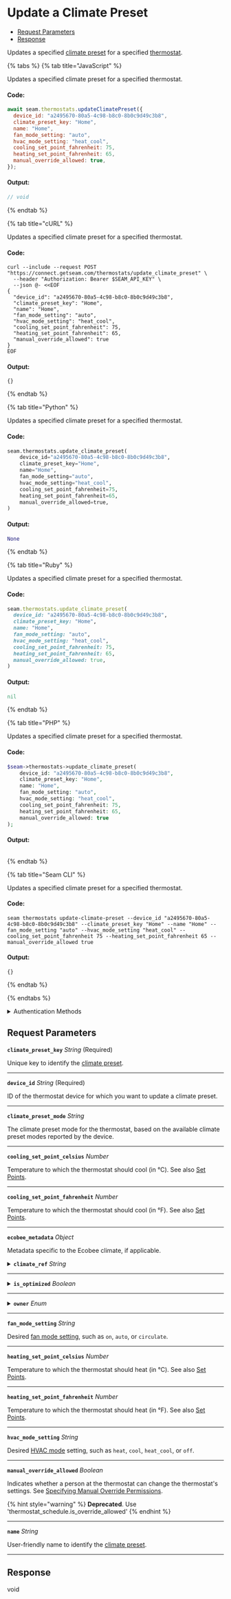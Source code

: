 # Update a Climate Preset

- [Request Parameters](#request-parameters)
- [Response](#response)

Updates a specified [climate preset](../../capability-guides/thermostats/creating-and-managing-climate-presets/README.md) for a specified [thermostat](https://docs.seam.co/latest/capability-guides/thermostats).


{% tabs %}
{% tab title="JavaScript" %}

Updates a specified climate preset for a specified thermostat.

#### Code:

```javascript
await seam.thermostats.updateClimatePreset({
  device_id: "a2495670-80a5-4c98-b8c0-8b0c9d49c3b8",
  climate_preset_key: "Home",
  name: "Home",
  fan_mode_setting: "auto",
  hvac_mode_setting: "heat_cool",
  cooling_set_point_fahrenheit: 75,
  heating_set_point_fahrenheit: 65,
  manual_override_allowed: true,
});
```

#### Output:

```javascript
// void
```
{% endtab %}

{% tab title="cURL" %}

Updates a specified climate preset for a specified thermostat.

#### Code:

```curl
curl --include --request POST "https://connect.getseam.com/thermostats/update_climate_preset" \
  --header "Authorization: Bearer $SEAM_API_KEY" \
  --json @- <<EOF
{
  "device_id": "a2495670-80a5-4c98-b8c0-8b0c9d49c3b8",
  "climate_preset_key": "Home",
  "name": "Home",
  "fan_mode_setting": "auto",
  "hvac_mode_setting": "heat_cool",
  "cooling_set_point_fahrenheit": 75,
  "heating_set_point_fahrenheit": 65,
  "manual_override_allowed": true
}
EOF
```

#### Output:

```curl
{}
```
{% endtab %}

{% tab title="Python" %}

Updates a specified climate preset for a specified thermostat.

#### Code:

```python
seam.thermostats.update_climate_preset(
    device_id="a2495670-80a5-4c98-b8c0-8b0c9d49c3b8",
    climate_preset_key="Home",
    name="Home",
    fan_mode_setting="auto",
    hvac_mode_setting="heat_cool",
    cooling_set_point_fahrenheit=75,
    heating_set_point_fahrenheit=65,
    manual_override_allowed=true,
)
```

#### Output:

```python
None
```
{% endtab %}

{% tab title="Ruby" %}

Updates a specified climate preset for a specified thermostat.

#### Code:

```ruby
seam.thermostats.update_climate_preset(
  device_id: "a2495670-80a5-4c98-b8c0-8b0c9d49c3b8",
  climate_preset_key: "Home",
  name: "Home",
  fan_mode_setting: "auto",
  hvac_mode_setting: "heat_cool",
  cooling_set_point_fahrenheit: 75,
  heating_set_point_fahrenheit: 65,
  manual_override_allowed: true,
)
```

#### Output:

```ruby
nil
```
{% endtab %}

{% tab title="PHP" %}

Updates a specified climate preset for a specified thermostat.

#### Code:

```php
$seam->thermostats->update_climate_preset(
    device_id: "a2495670-80a5-4c98-b8c0-8b0c9d49c3b8",
    climate_preset_key: "Home",
    name: "Home",
    fan_mode_setting: "auto",
    hvac_mode_setting: "heat_cool",
    cooling_set_point_fahrenheit: 75,
    heating_set_point_fahrenheit: 65,
    manual_override_allowed: true
);
```

#### Output:

```php

```
{% endtab %}

{% tab title="Seam CLI" %}

Updates a specified climate preset for a specified thermostat.

#### Code:

```seam_cli
seam thermostats update-climate-preset --device_id "a2495670-80a5-4c98-b8c0-8b0c9d49c3b8" --climate_preset_key "Home" --name "Home" --fan_mode_setting "auto" --hvac_mode_setting "heat_cool" --cooling_set_point_fahrenheit 75 --heating_set_point_fahrenheit 65 --manual_override_allowed true
```

#### Output:

```seam_cli
{}
```
{% endtab %}

{% endtabs %}


<details>

<summary>Authentication Methods</summary>

- API key
- Client session token
- Personal access token
  <br>Must also include the `seam-workspace` header in the request.

To learn more, see [Authentication](https://docs.seam.co/latest/api/authentication).
</details>

## Request Parameters

**`climate_preset_key`** *String* (Required)

Unique key to identify the [climate preset](../../capability-guides/thermostats/creating-and-managing-climate-presets/README.md).

---

**`device_id`** *String* (Required)

ID of the thermostat device for which you want to update a climate preset.

---

**`climate_preset_mode`** *String*

The climate preset mode for the thermostat, based on the available climate preset modes reported by the device.

---

**`cooling_set_point_celsius`** *Number*

Temperature to which the thermostat should cool (in °C). See also [Set Points](../../capability-guides/thermostats/understanding-thermostat-concepts/set-points.md).

---

**`cooling_set_point_fahrenheit`** *Number*

Temperature to which the thermostat should cool (in °F). See also [Set Points](../../capability-guides/thermostats/understanding-thermostat-concepts/set-points.md).

---

**`ecobee_metadata`** *Object*

Metadata specific to the Ecobee climate, if applicable.

<details>

<summary><b><code>climate_ref</code></b> <i>String</i></summary>

Reference to the Ecobee climate, if applicable.

</details>

---



<details>

<summary><b><code>is_optimized</code></b> <i>Boolean</i></summary>

Indicates if the climate preset is optimized by Ecobee.

</details>

---



<details>

<summary><b><code>owner</code></b> <i>Enum</i></summary>

Indicates whether the climate preset is owned by the user or the system.

Enum values:

- <code>user</code>
- <code>system</code>

</details>

---


**`fan_mode_setting`** *String*

Desired [fan mode setting](https://docs.seam.co/latest/capability-guides/thermostats/configure-current-climate-settings#fan-mode-settings), such as `on`, `auto`, or `circulate`.

---

**`heating_set_point_celsius`** *Number*

Temperature to which the thermostat should heat (in °C). See also [Set Points](../../capability-guides/thermostats/understanding-thermostat-concepts/set-points.md).

---

**`heating_set_point_fahrenheit`** *Number*

Temperature to which the thermostat should heat (in °F). See also [Set Points](../../capability-guides/thermostats/understanding-thermostat-concepts/set-points.md).

---

**`hvac_mode_setting`** *String*

Desired [HVAC mode](../../capability-guides/thermostats/understanding-thermostat-concepts/hvac-mode.md) setting, such as `heat`, `cool`, `heat_cool`, or `off`.

---

**`manual_override_allowed`** *Boolean*

Indicates whether a person at the thermostat can change the thermostat's settings. See [Specifying Manual Override Permissions](../../capability-guides/thermostats/creating-and-managing-thermostat-schedules.md#specifying-manual-override-permissions).

{% hint style="warning" %}
**Deprecated**. Use 'thermostat_schedule.is_override_allowed'
{% endhint %}

---

**`name`** *String*

User-friendly name to identify the [climate preset](../../capability-guides/thermostats/creating-and-managing-climate-presets/README.md).

---


## Response

void

